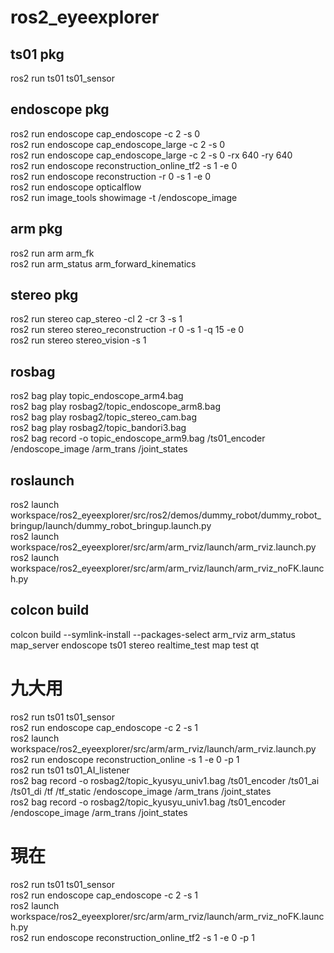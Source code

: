 # ros2_eyeexplorer

## ts01 pkg
ros2 run ts01 ts01_sensor

## endoscope pkg
ros2 run endoscope cap_endoscope -c 2  -s 0<br>
ros2 run endoscope cap_endoscope_large -c 2  -s 0<br> 
ros2 run endoscope cap_endoscope_large -c 2  -s 0 -rx 640 -ry 640 <br>
ros2 run endoscope reconstruction_online_tf2 -s 1 -e 0<br>
ros2 run endoscope reconstruction -r 0 -s 1 -e 0<br>
ros2 run endoscope opticalflow<br>
ros2 run image_tools showimage -t /endoscope_image<br>

## arm pkg
ros2 run arm arm_fk<br>
ros2 run arm_status arm_forward_kinematics<br>

## stereo pkg
ros2 run stereo cap_stereo  -cl 2 -cr 3 -s 1<br>
ros2 run stereo stereo_reconstruction  -r 0 -s 1 -q 15 -e 0<br>
ros2 run stereo stereo_vision -s 1<br>

## rosbag
ros2 bag play topic_endoscope_arm4.bag<br>
ros2 bag play rosbag2/topic_endoscope_arm8.bag<br>
ros2 bag play rosbag2/topic_stereo_cam.bag <br>
ros2 bag play rosbag2/topic_bandori3.bag<br>
ros2 bag record -o topic_endoscope_arm9.bag /ts01_encoder /endoscope_image /arm_trans /joint_states<br>

## roslaunch
ros2 launch workspace/ros2_eyeexplorer/src/ros2/demos/dummy_robot/dummy_robot_bringup/launch/dummy_robot_bringup.launch.py<br>
ros2 launch workspace/ros2_eyeexplorer/src/arm/arm_rviz/launch/arm_rviz.launch.py<br>
ros2 launch workspace/ros2_eyeexplorer/src/arm/arm_rviz/launch/arm_rviz_noFK.launch.py<br>

## colcon build
colcon build --symlink-install --packages-select arm_rviz arm_status map_server endoscope ts01 stereo realtime_test map test qt<br>

# 九大用
ros2 run ts01 ts01_sensor<br>
ros2 run endoscope cap_endoscope -c 2 -s 1<br>
ros2 launch workspace/ros2_eyeexplorer/src/arm/arm_rviz/launch/arm_rviz.launch.py<br>
ros2 run endoscope reconstruction_online -s 1 -e 0 -p 1<br>
ros2 run ts01 ts01_AI_listener <br>
ros2 bag record -o rosbag2/topic_kyusyu_univ1.bag /ts01_encoder /ts01_ai /ts01_di /tf /tf_static /endoscope_image /arm_trans /joint_states<br>
ros2 bag record -o rosbag2/topic_kyusyu_univ1.bag /ts01_encoder /endoscope_image /arm_trans /joint_states<br>

# 現在
ros2 run ts01 ts01_sensor<br>
ros2 run endoscope cap_endoscope -c 2 -s 1<br>
ros2 launch workspace/ros2_eyeexplorer/src/arm/arm_rviz/launch/arm_rviz_noFK.launch.py<br>
ros2 run endoscope reconstruction_online_tf2 -s 1 -e 0 -p 1<br>
